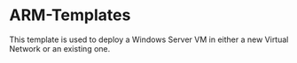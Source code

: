 # ARM-Templates
This  template is used to deploy a Windows Server VM in either a new Virtual Network or an existing one.
